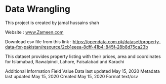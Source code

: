 # Data Wrangling 

This project is created by jamal hussains shah

Website : www.Zameen.com

Download csv file from this link  : https://opendata.com.pk/dataset/property-data-for-pakistan/resource/2cb1eeea-8dff-41b4-845f-28b8d75ca23b

This dataset provides property listing with their prices, area and coordinates for Islamabad, Rawalpindi, Lahore, Faisalabad and Karachi

Additional Information
Field 	Value
Data last updated 	May 15, 2020
Metadata last updated 	May 15, 2020
Created 	May 15, 2020
Format 	text/csv

